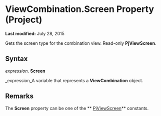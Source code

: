 
# ViewCombination.Screen Property (Project)

 **Last modified:** July 28, 2015

Gets the screen type for the combination view. Read-only  **PjViewScreen**.

## Syntax

 _expression_. **Screen**

 _expression_A variable that represents a  **ViewCombination** object.


## Remarks

The  **Screen** property can be one of the ** [PjViewScreen](a345e016-ef13-0605-7b2a-5e91c748743e.md)** constants.

